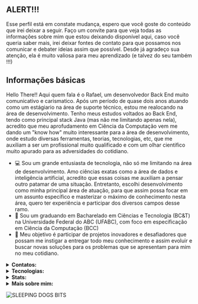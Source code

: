 ## ALERT!!!
Esse perfil está em constate mudança, espero que você goste do conteúdo que irei deixar a seguir. Faço um convite para que veja todas as informações sobre mim que estou deixando disponível aqui, caso você queria saber mais, irei deixar fontes de contato para que possamos nos comunicar e debater ideias assim que possível. Desde já agradeço sua atenção, ela é muito valiosa para meu aprendizado (e talvez do seu também !!!)


## Informações básicas

Hello There!! Aqui quem fala é o Rafael, um desenvolvedor Back End muito comunicativo e carismatico. Após um período de quase dois anos atuando como um estágiario na área de suporte técnico, estou me realocando na área de desenvolvimento. Tenho meus estudos voltados ao Back End, tendo como principal stack Java (mas não me limitando apenas nela), acredito que meu aprofudamento em Ciência da Computação vem me dando um "know how" muito interessante para a área de desenvolvimento, onde estudo diversas ferramentas, teorias, tecnologias, etc, que me auxiliam a ser um profissional muito qualificado e com um olhar cientifico muito apurado para as adversidades do cotidiano. 


- :computer: Sou um grande entusiasta de tecnologia, não só me limitando na área de desenvolvimento. Amo ciências exatas como a área de dados e inteligência artificial, acredito que essas coisas me auxiliam a pensar outro patamar de uma situação. Entretanto, escolhi desenvolvimento como minha principal área de atuação, para que assim possa focar em um assunto específico e masterizar o máximo de conhecimento nesta área, quero ter experiência e participar dos diversos campos desse ramo.
- :school: Sou um graduando em Bacharelado em Ciências e Tecnologia (BC&T) na Universidade Federal do ABC (UFABC), com foco em especificação em Ciência da Computação (BCC)
- :dart: Meu objetivo é participar de projetos inovadores e desafiadores que possam me instigar a entregar todo meu conhecimento e assim evoluir e buscar novas soluções para os problemas que se apresentam para mim no meu cotidiano.

</details>


<details>
  <summary><b>Contatos: </b></summary>

[![Github](https://img.shields.io/badge/-Github-181717?style=for-the-badge&logo=Github&logoColor=white)](https://github.com/Rvictorio)
[![LinkedIn](https://img.shields.io/badge/-LinkedIn-0077B5?style=for-the-badge&logo=LinkedIn&logoColor=white)](https://www.linkedin.com/in/rvictorio)
[![Twitter](https://img.shields.io/badge/-Twitter-1DA1F2?style=for-the-badge&logo=Twitter&logoColor=white)](https://twitter.com/Rvictori0)
[![Gmail](https://img.shields.io/badge/Gmail-D14836?style=for-the-badge&logo=gmail&logoColor=white)](mailto:rvictorio8@gmail.com)

</details>
<details>
  <summary><b>Tecnologias: </b></summary>

| Linguagens | Nível | Comentarios |
|:----------|------| ------------------|
|JAVA|:star: :star: :star: | Tenho como stack principal o Java, realizando diversos projetos pessoais. Minhas principais fontes de estudos são cursos, livros e artigos que me auxiliam no crescimento dentro desta linguagem, tenho solidos conhecimentos em POO, Spring, JDBC, Design patterns, SOLID, etc.
|Python| :star: :star: | Possuo uma noção básica do que esta liguagem pode oferecer. Tive muito contato com ela nos primeiros quadrimestres da faculdade, onde desenvolvi lógica de programação, POO e uso de diversas bibliotecas (como por exemplo Pandas, onde usei para interpretação de dados)
|C++| :star: | Tive um breve contato com esta liguagem no meu curso técnico de eletrônica, na qual eu utilizei amplamente para atividades voltadas ao Arduino e suas aplicações dentro do campo técnico da área.
|HTML/CSS/JS| :star: | Consigo criar aplicações web simples com algumas funções utilizando essas três ferramentas. Atualmente estou utilizando delas para integrar meus conhecimentos de Back End com o essencial do Front End, realizando criações com estilização visual e funcionalidades com bases sólidas de lógica.
|SQL| :star: | Sei realizar consultas, criação de tabelas, atualização de dados e inserir informações. Tenho como principal ferramente de uso do SQL o PostgreSQL, onde prefiro adotar o uso do PGadmin para lidar com as funções detalhadas anteriormente.

| Ferramentas | Nível | Comentarios |
|:----------|------| ------------------|
|GIT/GITHUB|:star: :star: | Conhecimento básico (Entendo as ferramentas e suas aplicações)
|Intellij IDEA| :star: :star: | Conhecinento básico (Minha IDE favorita para codar em JAVA)
|VS Code | :star: | Conhecimento iniciante (Ferramenta que comecei a utilizar recentemente)
|Spring Boot| :star: | Conhecimento iniciante (Iniciei meu aprofundamento recentemente nessa ferramenta)
|PostgrSQL| :star: |Conhecimento inicante (Estou adquirindo familiaridade com a ferramenta)


  
</details>



<details>
  <summary><b>Stats: </b></summary>
  
  
  ![stats](https://github-readme-stats.vercel.app/api?username=rvictorio&title_color=3498db&text_color=2ecc71&icon_color=3498db&bg_color=00000000&hide_border=true&show_icons=true&include_all_commits=true&count_private=true&disable_animations=true)
  ![](https://komarev.com/ghpvc/?username=rvictorio&style=flat-square&label=Views)
![]( https://badges.pufler.dev/visits/char-al/rvictorio?color=black&logo=github&style=flat-square )
  
</details>

<details>
  <summary><b>Mais sobre mim: </b></summary>
  
 ## O que eu ando ouvindo 🎵:
   ![Spotify recently played](https://spotify-recently-played-readme.vercel.app/api?user=12176639966)
   
## Canais do Youtube que eu vejo 📺:
  - [Ciência todo dia](https://www.youtube.com/@CienciaTodoDia)
  - [Fiasco](https://www.youtube.com/@GrandeFiasco)
  - [Felipe Deschamps](https://www.youtube.com/@FilipeDeschamps)
  - [Nerdologia](https://www.youtube.com/@nerdologia)
  - [Bandeja](https://www.youtube.com/@BANDEJA)
  
   
</details>

![SLEEPING DOGS BITS](https://github.com/Rvictorio/Rvictorio/blob/main/gif_perfil.gif)

